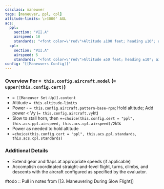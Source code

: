 ```yaml
---
cssclass: maneuver
tags: [maneuver, ppl, cpl]
altitude-limits: \>3000' AGL
acs:
  ppl: 
    section: "VII.A"
    airspeed: 10
    standards: "<font color=\"red\">Altitude ±100 feet; heading ±10°; airspeed +`=this.acs.ppl.airspeed`/-0kts; bank ±10° - without a stall warning</font>"
  cpl: 
    section: "VII.A"
    airspeed: 5
    standards: "<font color=\"red\">Altitude ±50 feet; heading ±10°; airspeed +5/-0kts; bank ±5° - without a stall warning</font>"
config: "[[Maneuvers Config]]"
---
```

### Overview For `= this.config.aircraft.model` (`= upper(this.config.cert)`)
- `= [[Maneuver Set-Up]].content`
- Altitude `= this.altitude-limits`
- Power - `= this.config.aircraft.pattern-base-rpm`; Hold altitude; Add power < Vy (`= this.config.aircraft.vy`kt)
- Slow to stall horn, then +`=choice(this.config.cert = "ppl", this.acs.ppl.airspeed, this.acs.cpl.airspeed)/2`kts
- Power as needed to hold altitude
- `=choice(this.config.cert = "ppl", this.acs.ppl.standards, this.acs.cpl.standards)`

### Additional Details
- Extend gear and flaps at appropriate speeds (if applicable)
- Accomplish coordinated straight-and-level flight, turns, climbs, and descents with the aircraft configured as specified by the evaluator.

#todo :: Pull in notes from [[3. Maneuvering During Slow Flight]]